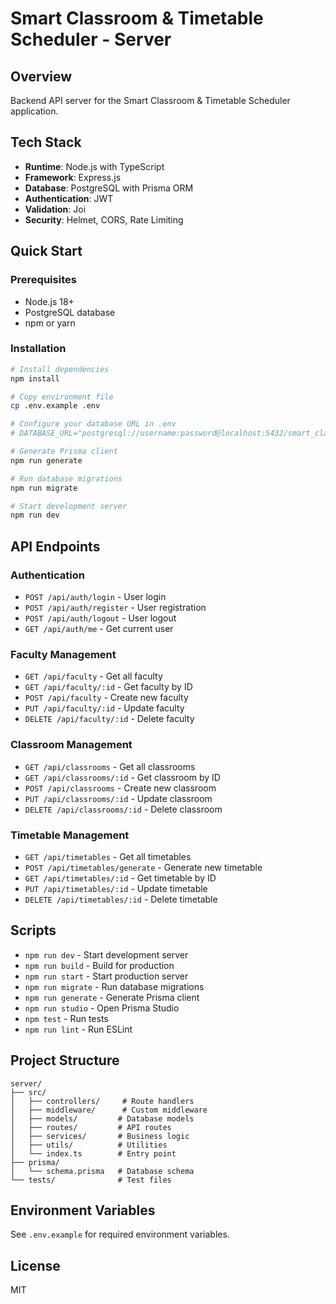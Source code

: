 # Smart Classroom & Timetable Scheduler - Server

## Overview

Backend API server for the Smart Classroom & Timetable Scheduler application.

## Tech Stack

- **Runtime**: Node.js with TypeScript
- **Framework**: Express.js
- **Database**: PostgreSQL with Prisma ORM
- **Authentication**: JWT
- **Validation**: Joi
- **Security**: Helmet, CORS, Rate Limiting

## Quick Start

### Prerequisites

- Node.js 18+
- PostgreSQL database
- npm or yarn

### Installation

```bash
# Install dependencies
npm install

# Copy environment file
cp .env.example .env

# Configure your database URL in .env
# DATABASE_URL="postgresql://username:password@localhost:5432/smart_classroom_db"

# Generate Prisma client
npm run generate

# Run database migrations
npm run migrate

# Start development server
npm run dev
```

## API Endpoints

### Authentication

- `POST /api/auth/login` - User login
- `POST /api/auth/register` - User registration
- `POST /api/auth/logout` - User logout
- `GET /api/auth/me` - Get current user

### Faculty Management

- `GET /api/faculty` - Get all faculty
- `GET /api/faculty/:id` - Get faculty by ID
- `POST /api/faculty` - Create new faculty
- `PUT /api/faculty/:id` - Update faculty
- `DELETE /api/faculty/:id` - Delete faculty

### Classroom Management

- `GET /api/classrooms` - Get all classrooms
- `GET /api/classrooms/:id` - Get classroom by ID
- `POST /api/classrooms` - Create new classroom
- `PUT /api/classrooms/:id` - Update classroom
- `DELETE /api/classrooms/:id` - Delete classroom

### Timetable Management

- `GET /api/timetables` - Get all timetables
- `POST /api/timetables/generate` - Generate new timetable
- `GET /api/timetables/:id` - Get timetable by ID
- `PUT /api/timetables/:id` - Update timetable
- `DELETE /api/timetables/:id` - Delete timetable

## Scripts

- `npm run dev` - Start development server
- `npm run build` - Build for production
- `npm run start` - Start production server
- `npm run migrate` - Run database migrations
- `npm run generate` - Generate Prisma client
- `npm run studio` - Open Prisma Studio
- `npm test` - Run tests
- `npm run lint` - Run ESLint

## Project Structure

```
server/
├── src/
│   ├── controllers/     # Route handlers
│   ├── middleware/      # Custom middleware
│   ├── models/         # Database models
│   ├── routes/         # API routes
│   ├── services/       # Business logic
│   ├── utils/          # Utilities
│   └── index.ts        # Entry point
├── prisma/
│   └── schema.prisma   # Database schema
└── tests/              # Test files
```

## Environment Variables

See `.env.example` for required environment variables.

## License

MIT
